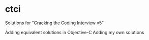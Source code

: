 ctci
====

Solutions for "Cracking the Coding Interview v5"

Adding equivalent solutions in Objective-C
Adding my own solutions
